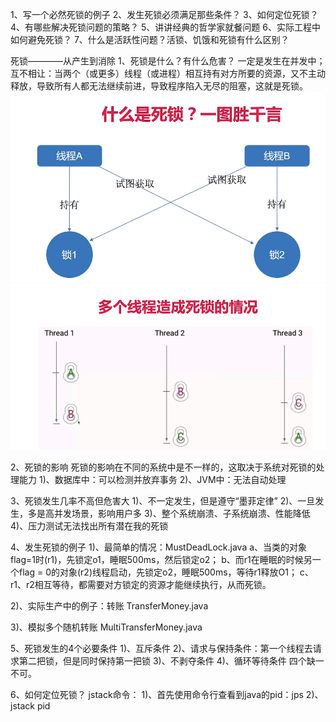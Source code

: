 1、写一个必然死锁的例子
2、发生死锁必须满足那些条件？
3、如何定位死锁？
4、有哪些解决死锁问题的策略？
5、讲讲经典的哲学家就餐问题
6、实际工程中如何避免死锁？
7、什么是活跃性问题？活锁、饥饿和死锁有什么区别？

死锁————从产生到消除
1、死锁是什么？有什么危害？
一定是发生在并发中；
互不相让：当两个（或更多）线程（或进程）相互持有对方所要的资源，又不主动释放，导致所有人都无法继续前进，导致程序陷入无尽的阻塞，这就是死锁。
![binaryTree](../img/死锁.png "binaryTree")
![binaryTree](../img/多线程造成死锁.png "binaryTree")

2、死锁的影响
死锁的影响在不同的系统中是不一样的，这取决于系统对死锁的处理能力
1)、数据库中：可以检测并放弃事务
2)、JVM中：无法自动处理

3、死锁发生几率不高但危害大
1)、不一定发生，但是遵守“墨菲定律”
2)、一旦发生，多是高并发场景，影响用户多
3)、整个系统崩溃、子系统崩溃、性能降低
4)、压力测试无法找出所有潜在我的死锁

4、发生死锁的例子
1)、最简单的情况：MustDeadLock.java
a、当类的对象flag=1时(r1)，先锁定o1，睡眠500ms，然后锁定o2；
b、而r1在睡眠的时候另一个flag = 0的对象(r2)线程启动，先锁定o2，睡眠500ms，等待r1释放O1；
c、r1、r2相互等待，都需要对方锁定的资源才能继续执行，从而死锁。

2)、实际生产中的例子：转账
TransferMoney.java

3)、模拟多个随机转账
MultiTransferMoney.java

5、死锁发生的4个必要条件
1)、互斥条件
2)、请求与保持条件：第一个线程去请求第二把锁，但是同时保持第一把锁
3)、不剥夺条件
4)、循环等待条件
四个缺一不可。

6、如何定位死锁？
jstack命令：
1)、首先使用命令行查看到java的pid：jps
2)、jstack pid